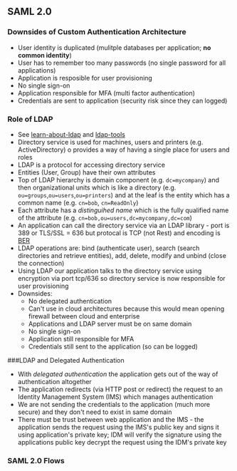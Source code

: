 ## SAML 2.0

### Downsides of Custom Authentication Architecture

- User identity is duplicated (mulitple databases per application; **no common identity**)
- User has to remember too many passwords (no single password for all applications)
- Application is resposible for user provisioning
- No single sign-on
- Application responsible for MFA (multi factor authentication)
- Credentials are sent to application (security risk since they can logged)

### Role of LDAP
- See [learn-about-ldap](https://ldap.com/learn-about-ldap/) and [ldap-tools](https://ldap.com/ldap-tools/)
- Directory service is used for machines, users and printers (e.g. ActiveDirectory) o provides a way of having a single place for users and roles
- LDAP is a protocol for accessing directory service
- Entities (User, Group) have their own attributes
- Top of LDAP hierarchy is domain component (e.g. `dc=mycompany`) and then organizational units which is like a directory (e.g. `ou=groups`,`ou=users`,`ou=printers`) and at the leaf is the entity which has a common name (e.g. `cn=bob`, `cn=ReadOnly`)
- Each attribute has a *distinguihed name* which is the fully qualified name of the attribute (e.g. `cn=bob,ou=users,dc=mycompany,dc=com`)
- An application can call the directory service via an LDAP library - port is 389 or TLS/SSL = 636 but protocal is TCP (not Rest) and encoding is [BER](https://en.wikipedia.org/wiki/X.690#BER_encoding)
- LDAP operations are: bind (authenticate user), search (search directories and retrieve entities), add, delete, modify and unbind (close the connection)
- Using LDAP our application talks to the directory service using encryption via port tcp/636 so directory service is now responsible for user provisioning
- Downsides: 
  - No delegated authentication
  - Can't use in cloud architectures because this would mean opening firewall between cloud and enterprise
  - Applications and LDAP server must be on same domain
  - No single sign-on
  - Application still responsible for MFA
  - Credentials still sent to the application (so can be logged)

###LDAP and Delegated Authentication
- With *delegated authentication* the application gets out of the way of authentication altogether
- The application redirects (via HTTP post or redirect) the request to an Identity Management System (IMS) which manages authentication
- We are not sending the credentials to the application (much more secure) and they don't need to exist in same domain
- There must be trust between web application and the IMS - the application sends the request using the IMS's public key and signs it using application's private key; IDM will verify the signature using the applications public key decrypt the request using the IDM's private key

### SAML 2.0 Flows
